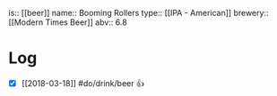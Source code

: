 is:: [[beer]]
name:: Booming Rollers
type:: [[IPA - American]]
brewery:: [[Modern Times Beer]]
abv:: 6.8

# Log
- [x] [[2018-03-18]] #do/drink/beer 👍
